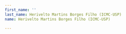 ```yaml
---
first_name: ''
last_name: Herivelto Martins Borges Filho (ICMC-USP)
name: Herivelto Martins Borges Filho (ICMC-USP)

---
```


